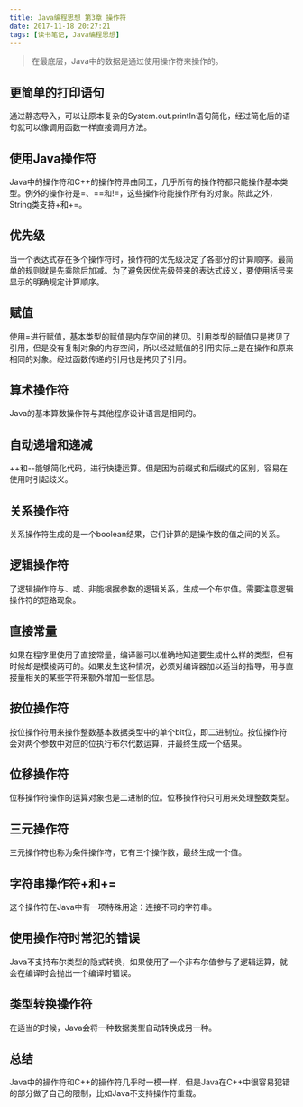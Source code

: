 ```yaml
---
title: Java编程思想 第3章 操作符
date: 2017-11-18 20:27:21
tags: [读书笔记, Java编程思想]
---
```

> 在最底层，Java中的数据是通过使用操作符来操作的。

<!--more-->

## 更简单的打印语句

通过静态导入，可以让原本复杂的System.out.println语句简化，经过简化后的语句就可以像调用函数一样直接调用方法。

## 使用Java操作符

Java中的操作符和C++的操作符异曲同工，几乎所有的操作符都只能操作基本类型。例外的操作符是=、==和!=，这些操作符能操作所有的对象。除此之外，String类支持+和+=。

## 优先级

当一个表达式存在多个操作符时，操作符的优先级决定了各部分的计算顺序。最简单的规则就是先乘除后加减。为了避免因优先级带来的表达式歧义，要使用括号来显示的明确规定计算顺序。

## 赋值

使用=进行赋值，基本类型的赋值是内存空间的拷贝。引用类型的赋值只是拷贝了引用，但是没有复制对象的内存空间，所以经过赋值的引用实际上是在操作和原来相同的对象。经过函数传递的引用也是拷贝了引用。

## 算术操作符

Java的基本算数操作符与其他程序设计语言是相同的。

## 自动递增和递减

++和--能够简化代码，进行快捷运算。但是因为前缀式和后缀式的区别，容易在使用时引起歧义。

## 关系操作符

关系操作符生成的是一个boolean结果，它们计算的是操作数的值之间的关系。

## 逻辑操作符

了逻辑操作符与、或、非能根据参数的逻辑关系，生成一个布尔值。需要注意逻辑操作符的短路现象。

## 直接常量

如果在程序里使用了直接常量，编译器可以准确地知道要生成什么样的类型，但有时候却是模棱两可的。如果发生这种情况，必须对编译器加以适当的指导，用与直接量相关的某些字符来额外增加一些信息。

## 按位操作符

按位操作符用来操作整数基本数据类型中的单个bit位，即二进制位。按位操作符会对两个参数中对应的位执行布尔代数运算，并最终生成一个结果。

## 位移操作符

位移操作符操作的运算对象也是二进制的位。位移操作符只可用来处理整数类型。

## 三元操作符

三元操作符也称为条件操作符，它有三个操作数，最终生成一个值。

## 字符串操作符+和+=

这个操作符在Java中有一项特殊用途：连接不同的字符串。

## 使用操作符时常犯的错误

Java不支持布尔类型的隐式转换，如果使用了一个非布尔值参与了逻辑运算，就会在编译时会抛出一个编译时错误。

## 类型转换操作符

在适当的时候，Java会将一种数据类型自动转换成另一种。

## 总结

Java中的操作符和C++的操作符几乎时一模一样，但是Java在C++中很容易犯错的部分做了自己的限制，比如Java不支持操作符重载。